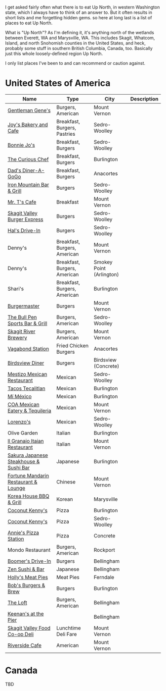 I get asked fairly often what there is to eat Up North, in western Washington state, which I always have to think of an answer to. But it often results in short lists and me forgetting hidden gems. so here at long last is a list of places to eat Up North.

What is "Up North"? As I'm defining it, it's anything north of the wetlands between Everett, WA and Marysville, WA. This includes Skagit, Whatcom, Island, and north Snohomish counties in the United States, and heck, probably some stuff in southern British Columbia, Canada, too. Basically just this whole loosely-defined region Up North.

I only list places I've been to and can recommend or caution against.


# United States of America
| Name | Type | City | Description |
| ---- | ---- | ---- | ---- |
| [Gentleman Gene's](https://gentlemengenespub.com) | Burgers, American | Mount Vernon |  |
| [Joy's Bakery and Cafe](https://m.facebook.com/profile.php/?id=100040884916795) | Breakfast, Burgers, Pastries | Sedro-Woolley |  |
| [Bonnie Jo's](https://m.facebook.com/profile.php/?id=100063574718997) | Breakfast, Burgers | Sedro-Woolley |  |
| [The Curious Chef](https://curious-chef.business.site) | Breakfast, Burgers | Burlington |  |
| [Dad's Diner-A-GoGo](https://my-site-105803-107532.square.site) | Breakfast, Burgers | Anacortes |  |
| [Iron Mountain Bar & Grill](https://m.facebook.com/profile.php/?id=100063500473367) | Burgers | Sedro-Woolley |  |
| [Mr. T's Cafe](https://mrtscafe.com) | Breakfast | Mount Vernon |  |
| [Skagit Valley Burger Express](http://www.skagitvalleyburgers.com) | Burgers | Sedro-Woolley |  |
| [Hal's Drive-In](https://www.halsdrivein.com) | Burgers | Sedro-Woolley |  |
| Denny's | Breakfast, Burgers, American | Mount Vernon |  |
| Denny's | Breakfast, Burgers, American | Smokey Point (Arlington) |  |
| Shari's | Breakfast, Burgers, American | Burlington |  |
| [Burgermaster](https://burgermaster.com/menus/mt-vernon/) | Burgers | Mount Vernon |  |
| [The Bull Pen Sports Bar & Grill](https://www.thebullpensportsbar.com) | Burgers, American | Sedro-Woolley |  |
| [Skagit River Brewery](https://www.skagitbrew.com) | Burgers, American | Mount Vernon |  |
| [Vagabond Station](https://vagabondtrailerfood.com) | Fried Chicken Burgers | Anacortes |  |
| [Birdsview Diner](https://www.birdsviewdiner.com) | Burgers | Birdsview (Concrete) |  |
| [Mestizo Mexican Restaurant](http://www.mestizomexican.com) | Mexican | Sedro-Woolley |  |
| [Tacos Tecalitlan](https://tacostecalitlan.com) | Mexican | Burlington |  |
| [Mí México](https://m.facebook.com/profile.php/?id=100054286729860) | Mexican | Burlington |  |
| [COA Mexican Eatery & Tequileria](https://www.coaeatery.com/home) | Mexican | Mount Vernon |  |
| [Lorenzo's](https://www.lorenzosmexicanrestaurant.com/) | Mexican | Sedro-Woolley |  |
| Olive Garden | Italian | Burlington |  |
| [Il Granaio Itaian Restaurant](https://www.granaio.com/) | Italian | Mount Vernon |  |
| [Sakura Japanese Steakhouse & Sushi Bar](https://www.sakuraburlington.com/) | Japanese | Burlington |  |
| [Fortune Mandarin Restaurant & Lounge](http://www.fortunemandarin.com/) | Chinese | Mount Vernon |  |
| [Korea House BBQ & Grill](https://www.koreahousemarysville.com/) | Korean | Marysville |  |
| [Coconut Kenny's](https://www.coconutkennys.com/locations/) | Pizza | Burlington |  |
| [Coconut Kenny's](https://www.coconutkennys.com/locations/) | Pizza | Sedro-Woolley |  |
| [Annie's Pizza Station](https://www.anniespizzastation.net/) | Pizza | Concrete |  |
| Mondo Restaurant | Burgers, American | Rockport |  |
| [Boomer's Drive-In](https://boomersdrivein.com/) | Burgers | Bellingham |  |
| [Zen Sushi & Bar](https://zensushibellingham.com/) | Japanese | Bellingham |  |
| [Holly's Meat Pies](https://hollysmeatpies.com/) | Meat Pies | Ferndale |  |
| [Bob's Burgers & Brew](https://bobsburgersandbrewburlington.com/) | Burgers | Burlington |  |
| [The Loft](https://www.theloftbellingham.com/) | Burgers, American | Bellingham |  |
| [Keenan's at the Pier](https://www.keenansatthepier.com/) |  | Bellingham |  |
| [Skagit Valley Food Co-op Deli](https://www.skagitfoodcoop.com/deli) | Lunchtime Deli Fare | Mount Vernon |  |
| [Riverside Cafe](https://www.riversidecafemv.com/) | American | Mount Vernon |  |


# Canada
TBD
